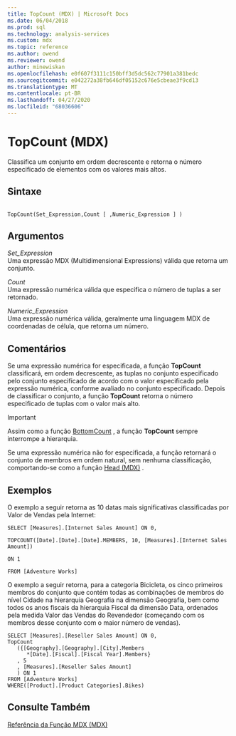```yaml
---
title: TopCount (MDX) | Microsoft Docs
ms.date: 06/04/2018
ms.prod: sql
ms.technology: analysis-services
ms.custom: mdx
ms.topic: reference
ms.author: owend
ms.reviewer: owend
author: minewiskan
ms.openlocfilehash: e0f607f3111c150bff3d5dc562c77901a381bedc
ms.sourcegitcommit: e042272a38fb646df05152c676e5cbeae3f9cd13
ms.translationtype: MT
ms.contentlocale: pt-BR
ms.lasthandoff: 04/27/2020
ms.locfileid: "68036606"
---
```

# <a name="topcount-mdx"></a>TopCount (MDX)


  Classifica um conjunto em ordem decrescente e retorna o número especificado de elementos com os valores mais altos.  
  
## <a name="syntax"></a>Sintaxe  
  
```  
  
TopCount(Set_Expression,Count [ ,Numeric_Expression ] )  
```  
  
## <a name="arguments"></a>Argumentos  
 *Set_Expression*  
 Uma expressão MDX (Multidimensional Expressions) válida que retorna um conjunto.  
  
 *Count*  
 Uma expressão numérica válida que especifica o número de tuplas a ser retornado.  
  
 *Numeric_Expression*  
 Uma expressão numérica válida, geralmente uma linguagem MDX de coordenadas de célula, que retorna um número.  
  
## <a name="remarks"></a>Comentários  
 Se uma expressão numérica for especificada, a função **TopCount** classificará, em ordem decrescente, as tuplas no conjunto especificado pelo conjunto especificado de acordo com o valor especificado pela expressão numérica, conforme avaliado no conjunto especificado. Depois de classificar o conjunto, a função **TopCount** retorna o número especificado de tuplas com o valor mais alto.  
  
> [!IMPORTANT]  
>  Assim como a função [BottomCount](../mdx/bottomcount-mdx.md) , a função **TopCount** sempre interrompe a hierarquia.  
  
 Se uma expressão numérica não for especificada, a função retornará o conjunto de membros em ordem natural, sem nenhuma classificação, comportando-se como a função [Head (MDX)](../mdx/head-mdx.md) .  
  
## <a name="examples"></a>Exemplos  
 O exemplo a seguir retorna as 10 datas mais significativas classificadas por Valor de Vendas pela Internet:  
  
 `SELECT [Measures].[Internet Sales Amount] ON 0,`  
  
 `TOPCOUNT([Date].[Date].[Date].MEMBERS, 10, [Measures].[Internet Sales Amount])`  
  
 `ON 1`  
  
 `FROM [Adventure Works]`  
  
 O exemplo a seguir retorna, para a categoria Bicicleta, os cinco primeiros membros do conjunto que contém todas as combinações de membros do nível Cidade na hierarquia Geografia na dimensão Geografia, bem como todos os anos fiscais da hierarquia Fiscal da dimensão Data, ordenados pela medida Valor das Vendas do Revendedor (começando com os membros desse conjunto com o maior número de vendas).  
  
```  
SELECT [Measures].[Reseller Sales Amount] ON 0,  
TopCount  
   ({[Geography].[Geography].[City].Members   
      *[Date].[Fiscal].[Fiscal Year].Members}  
   , 5  
   , [Measures].[Reseller Sales Amount]  
   ) ON 1  
FROM [Adventure Works]  
WHERE([Product].[Product Categories].Bikes)  
```  
  
## <a name="see-also"></a>Consulte Também  
 [Referência da Função MDX &#40;MDX&#41;](../mdx/mdx-function-reference-mdx.md)  
  
  
